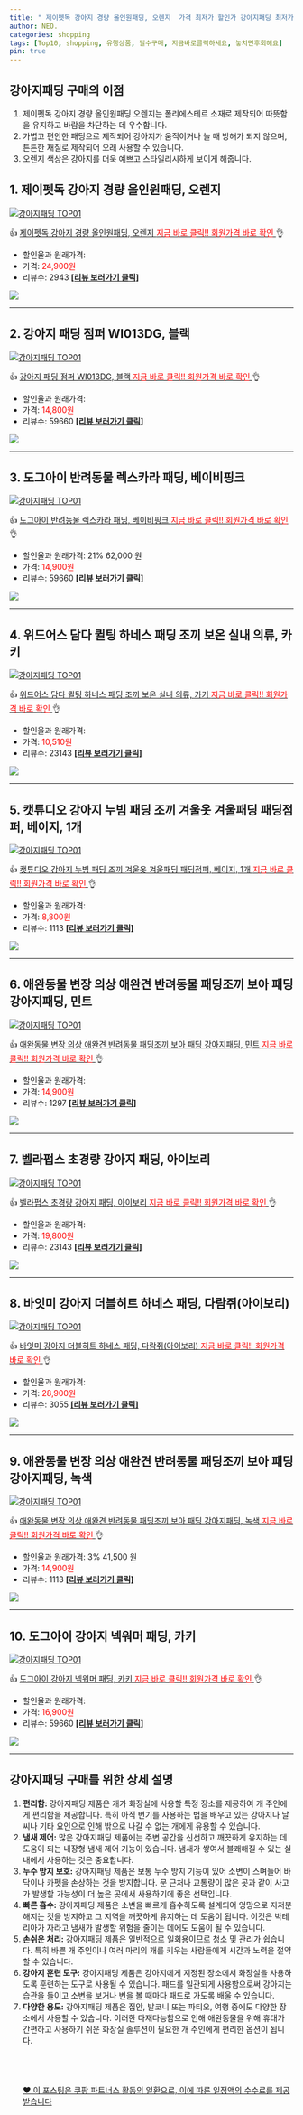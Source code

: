 ```yaml
---
title: " 제이펫독 강아지 경량 올인원패딩, 오렌지  가격 최저가 할인가 강아지패딩 최저가 추천 제품 비교"
author: NEO.
categories: shopping
tags: [Top10, shopping, 유행상품, 필수구매, 지금바로클릭하세요, 놓치면후회해요]
pin: true
---
```

## 강아지패딩 구매의 이점
1. 제이펫독 강아지 경량 올인원패딩 오렌지는 폴리에스테르 소재로 제작되어 따뜻함을 유지하고 바람을 차단하는 데 우수합니다.
2. 가볍고 편안한 패딩으로 제작되어 강아지가 움직이거나 놀 때 방해가 되지 않으며, 튼튼한 재질로 제작되어 오래 사용할 수 있습니다.
3. 오렌지 색상은 강아지를 더욱 예쁘고 스타일리시하게 보이게 해줍니다.

   

## 1.  제이펫독 강아지 경량 올인원패딩, 오렌지 

[![강아지패딩 TOP01](https://thumbnail10.coupangcdn.com/thumbnails/remote/490x490ex/image/vendor_inventory/ddb3/8719dd07ea745cf7f052da8948260a8871240008e9f5ca663282a8503f9a.jpg)](https://link.coupang.com/re/AFFSDP?lptag=AF3617701&subid=GithubCoopas&pageKey=7060994331&traceid=V0-153&itemId=17507621128&vendorItemId=88276475837)


👍 [ 제이펫독 강아지 경량 올인원패딩, 오렌지  <font color=red> 지금 바로 클릭!! 회원가격 바로 확인 </font> ](https://link.coupang.com/re/AFFSDP?lptag=AF3617701&subid=GithubCoopas&pageKey=7060994331&traceid=V0-153&itemId=17507621128&vendorItemId=88276475837) 👌 


- 할인율과 원래가격: 
- 가격: <span style='color:red'>24,900원</span>
- 리뷰수: 2943  [**[리뷰 보러가기 클릭]**](https://link.coupang.com/re/AFFSDP?lptag=AF3617701&subid=GithubCoopas&pageKey=7060994331&traceid=V0-153&itemId=17507621128&vendorItemId=88276475837)

[![](/discount_price.png)](https://link.coupang.com/re/AFFSDP?lptag=AF3617701&subid=GithubCoopas&pageKey=7060994331&traceid=V0-153&itemId=17507621128&vendorItemId=88276475837)

---


   

## 2.  강아지 패딩 점퍼 WI013DG, 블랙 

[![강아지패딩 TOP01](https://thumbnail7.coupangcdn.com/thumbnails/remote/490x490ex/image/rs_quotation_api/wdfwfltx/d512a1f694d045438e7863d94fc92497.jpg)](https://link.coupang.com/re/AFFSDP?lptag=AF3617701&subid=GithubCoopas&pageKey=1162937680&traceid=V0-153&itemId=2139765811&vendorItemId=74371341085)


👍 [ 강아지 패딩 점퍼 WI013DG, 블랙  <font color=red> 지금 바로 클릭!! 회원가격 바로 확인 </font> ](https://link.coupang.com/re/AFFSDP?lptag=AF3617701&subid=GithubCoopas&pageKey=1162937680&traceid=V0-153&itemId=2139765811&vendorItemId=74371341085) 👌 


- 할인율과 원래가격: 
- 가격: <span style='color:red'>14,800원</span>
- 리뷰수: 59660  [**[리뷰 보러가기 클릭]**](https://link.coupang.com/re/AFFSDP?lptag=AF3617701&subid=GithubCoopas&pageKey=1162937680&traceid=V0-153&itemId=2139765811&vendorItemId=74371341085)

[![](/discount_price.png)](https://link.coupang.com/re/AFFSDP?lptag=AF3617701&subid=GithubCoopas&pageKey=1162937680&traceid=V0-153&itemId=2139765811&vendorItemId=74371341085)

---


   

## 3.  도그아이 반려동물 렉스카라 패딩, 베이비핑크 

[![강아지패딩 TOP01](https://thumbnail10.coupangcdn.com/thumbnails/remote/490x490ex/image/retail/images/1939279153566637-bdfe827c-0b06-4e95-b4bc-88ff5c091ae2.jpg)](https://link.coupang.com/re/AFFSDP?lptag=AF3617701&subid=GithubCoopas&pageKey=6139359926&traceid=V0-153&itemId=11763840644&vendorItemId=79037643289)


👍 [ 도그아이 반려동물 렉스카라 패딩, 베이비핑크  <font color=red> 지금 바로 클릭!! 회원가격 바로 확인 </font> ](https://link.coupang.com/re/AFFSDP?lptag=AF3617701&subid=GithubCoopas&pageKey=6139359926&traceid=V0-153&itemId=11763840644&vendorItemId=79037643289) 👌 


- 할인율과 원래가격: 21%  62,000   원
- 가격: <span style='color:red'>14,900원</span>
- 리뷰수: 59660  [**[리뷰 보러가기 클릭]**](https://link.coupang.com/re/AFFSDP?lptag=AF3617701&subid=GithubCoopas&pageKey=6139359926&traceid=V0-153&itemId=11763840644&vendorItemId=79037643289)

[![](/discount_price.png)](https://link.coupang.com/re/AFFSDP?lptag=AF3617701&subid=GithubCoopas&pageKey=6139359926&traceid=V0-153&itemId=11763840644&vendorItemId=79037643289)

---


   

## 4.  위드어스 담다 퀼팅 하네스 패딩 조끼 보온 실내 의류, 카키 

[![강아지패딩 TOP01](https://thumbnail7.coupangcdn.com/thumbnails/remote/490x490ex/image/vendor_inventory/4217/03f67bb641ce1d303a02f8492ea140cd73cf1cf54c24a2b3d2a9e64c49b9.jpg)](https://link.coupang.com/re/AFFSDP?lptag=AF3617701&subid=GithubCoopas&pageKey=7797652984&traceid=V0-153&itemId=21110722258&vendorItemId=88172601816)


👍 [ 위드어스 담다 퀼팅 하네스 패딩 조끼 보온 실내 의류, 카키  <font color=red> 지금 바로 클릭!! 회원가격 바로 확인 </font> ](https://link.coupang.com/re/AFFSDP?lptag=AF3617701&subid=GithubCoopas&pageKey=7797652984&traceid=V0-153&itemId=21110722258&vendorItemId=88172601816) 👌 


- 할인율과 원래가격: 
- 가격: <span style='color:red'>10,510원</span>
- 리뷰수: 23143  [**[리뷰 보러가기 클릭]**](https://link.coupang.com/re/AFFSDP?lptag=AF3617701&subid=GithubCoopas&pageKey=7797652984&traceid=V0-153&itemId=21110722258&vendorItemId=88172601816)

[![](/discount_price.png)](https://link.coupang.com/re/AFFSDP?lptag=AF3617701&subid=GithubCoopas&pageKey=7797652984&traceid=V0-153&itemId=21110722258&vendorItemId=88172601816)

---


   

## 5.  캣튜디오 강아지 누빔 패딩 조끼 겨울옷 겨울패딩 패딩점퍼, 베이지, 1개 

[![강아지패딩 TOP01](https://thumbnail10.coupangcdn.com/thumbnails/remote/490x490ex/image/vendor_inventory/32e1/0e018bf31a3d16ac54413adddfae4ac7be9d5af9e40b8d17a7f67840767b.jpeg)](https://link.coupang.com/re/AFFSDP?lptag=AF3617701&subid=GithubCoopas&pageKey=7702987312&traceid=V0-153&itemId=20629281743&vendorItemId=87703286068)


👍 [ 캣튜디오 강아지 누빔 패딩 조끼 겨울옷 겨울패딩 패딩점퍼, 베이지, 1개  <font color=red> 지금 바로 클릭!! 회원가격 바로 확인 </font> ](https://link.coupang.com/re/AFFSDP?lptag=AF3617701&subid=GithubCoopas&pageKey=7702987312&traceid=V0-153&itemId=20629281743&vendorItemId=87703286068) 👌 


- 할인율과 원래가격: 
- 가격: <span style='color:red'>8,800원</span>
- 리뷰수: 1113  [**[리뷰 보러가기 클릭]**](https://link.coupang.com/re/AFFSDP?lptag=AF3617701&subid=GithubCoopas&pageKey=7702987312&traceid=V0-153&itemId=20629281743&vendorItemId=87703286068)

[![](/discount_price.png)](https://link.coupang.com/re/AFFSDP?lptag=AF3617701&subid=GithubCoopas&pageKey=7702987312&traceid=V0-153&itemId=20629281743&vendorItemId=87703286068)

---


   

## 6.  애완동물 변장 의상 애완견 반려동물 패딩조끼 보아 패딩 강아지패딩, 민트 

[![강아지패딩 TOP01](https://thumbnail9.coupangcdn.com/thumbnails/remote/490x490ex/image/vendor_inventory/da9a/085742d085bfb26ec780a8063d8cf50c98d7651a5e932bb0de8ace85a554.jpg)](https://link.coupang.com/re/AFFSDP?lptag=AF3617701&subid=GithubCoopas&pageKey=7685422637&traceid=V0-153&itemId=20537225553&vendorItemId=87623425218)


👍 [ 애완동물 변장 의상 애완견 반려동물 패딩조끼 보아 패딩 강아지패딩, 민트  <font color=red> 지금 바로 클릭!! 회원가격 바로 확인 </font> ](https://link.coupang.com/re/AFFSDP?lptag=AF3617701&subid=GithubCoopas&pageKey=7685422637&traceid=V0-153&itemId=20537225553&vendorItemId=87623425218) 👌 


- 할인율과 원래가격: 
- 가격: <span style='color:red'>14,900원</span>
- 리뷰수: 1297  [**[리뷰 보러가기 클릭]**](https://link.coupang.com/re/AFFSDP?lptag=AF3617701&subid=GithubCoopas&pageKey=7685422637&traceid=V0-153&itemId=20537225553&vendorItemId=87623425218)

[![](/discount_price.png)](https://link.coupang.com/re/AFFSDP?lptag=AF3617701&subid=GithubCoopas&pageKey=7685422637&traceid=V0-153&itemId=20537225553&vendorItemId=87623425218)

---


   

## 7.  벨라펍스 초경량 강아지 패딩, 아이보리 

[![강아지패딩 TOP01](https://thumbnail7.coupangcdn.com/thumbnails/remote/490x490ex/image/retail/images/3831045544652628-9c496422-c725-4bc1-8091-24ae04ddc14b.jpg)](https://link.coupang.com/re/AFFSDP?lptag=AF3617701&subid=GithubCoopas&pageKey=322550981&traceid=V0-153&itemId=1033206776&vendorItemId=5483172777)


👍 [ 벨라펍스 초경량 강아지 패딩, 아이보리  <font color=red> 지금 바로 클릭!! 회원가격 바로 확인 </font> ](https://link.coupang.com/re/AFFSDP?lptag=AF3617701&subid=GithubCoopas&pageKey=322550981&traceid=V0-153&itemId=1033206776&vendorItemId=5483172777) 👌 


- 할인율과 원래가격: 
- 가격: <span style='color:red'>19,800원</span>
- 리뷰수: 23143  [**[리뷰 보러가기 클릭]**](https://link.coupang.com/re/AFFSDP?lptag=AF3617701&subid=GithubCoopas&pageKey=322550981&traceid=V0-153&itemId=1033206776&vendorItemId=5483172777)

[![](/discount_price.png)](https://link.coupang.com/re/AFFSDP?lptag=AF3617701&subid=GithubCoopas&pageKey=322550981&traceid=V0-153&itemId=1033206776&vendorItemId=5483172777)

---


   

## 8.  바잇미 강아지 더블히트 하네스 패딩, 다람쥐(아이보리) 

[![강아지패딩 TOP01](https://thumbnail8.coupangcdn.com/thumbnails/remote/490x490ex/image/retail/images/2023/11/22/9/9/d137fa32-6e2f-4a4f-b259-106a2693528d.jpg)](https://link.coupang.com/re/AFFSDP?lptag=AF3617701&subid=GithubCoopas&pageKey=7715312763&traceid=V0-153&itemId=20692100345&vendorItemId=87851869791)


👍 [ 바잇미 강아지 더블히트 하네스 패딩, 다람쥐(아이보리)  <font color=red> 지금 바로 클릭!! 회원가격 바로 확인 </font> ](https://link.coupang.com/re/AFFSDP?lptag=AF3617701&subid=GithubCoopas&pageKey=7715312763&traceid=V0-153&itemId=20692100345&vendorItemId=87851869791) 👌 


- 할인율과 원래가격: 
- 가격: <span style='color:red'>28,900원</span>
- 리뷰수: 3055  [**[리뷰 보러가기 클릭]**](https://link.coupang.com/re/AFFSDP?lptag=AF3617701&subid=GithubCoopas&pageKey=7715312763&traceid=V0-153&itemId=20692100345&vendorItemId=87851869791)

[![](/discount_price.png)](https://link.coupang.com/re/AFFSDP?lptag=AF3617701&subid=GithubCoopas&pageKey=7715312763&traceid=V0-153&itemId=20692100345&vendorItemId=87851869791)

---


   

## 9.  애완동물 변장 의상 애완견 반려동물 패딩조끼 보아 패딩 강아지패딩, 녹색 

[![강아지패딩 TOP01](https://thumbnail8.coupangcdn.com/thumbnails/remote/490x490ex/image/vendor_inventory/5827/1a65a47d38369dbfdfb9d1e7d15e7ad06f52aff185cfbff764241432fee7.jpg)](https://link.coupang.com/re/AFFSDP?lptag=AF3617701&subid=GithubCoopas&pageKey=7685422637&traceid=V0-153&itemId=20537225524&vendorItemId=87623425096)


👍 [ 애완동물 변장 의상 애완견 반려동물 패딩조끼 보아 패딩 강아지패딩, 녹색  <font color=red> 지금 바로 클릭!! 회원가격 바로 확인 </font> ](https://link.coupang.com/re/AFFSDP?lptag=AF3617701&subid=GithubCoopas&pageKey=7685422637&traceid=V0-153&itemId=20537225524&vendorItemId=87623425096) 👌 


- 할인율과 원래가격: 3%  41,500   원
- 가격: <span style='color:red'>14,900원</span>
- 리뷰수: 1113  [**[리뷰 보러가기 클릭]**](https://link.coupang.com/re/AFFSDP?lptag=AF3617701&subid=GithubCoopas&pageKey=7685422637&traceid=V0-153&itemId=20537225524&vendorItemId=87623425096)

[![](/discount_price.png)](https://link.coupang.com/re/AFFSDP?lptag=AF3617701&subid=GithubCoopas&pageKey=7685422637&traceid=V0-153&itemId=20537225524&vendorItemId=87623425096)

---


   

## 10.  도그아이 강아지 넥워머 패딩, 카키 

[![강아지패딩 TOP01](https://thumbnail7.coupangcdn.com/thumbnails/remote/490x490ex/image/rs_quotation_api/f88gdcag/0498c58e54404deca398e981b8a57d1c.jpg)](https://link.coupang.com/re/AFFSDP?lptag=AF3617701&subid=GithubCoopas&pageKey=7579501715&traceid=V0-153&itemId=20005179765&vendorItemId=87102214426)


👍 [ 도그아이 강아지 넥워머 패딩, 카키  <font color=red> 지금 바로 클릭!! 회원가격 바로 확인 </font> ](https://link.coupang.com/re/AFFSDP?lptag=AF3617701&subid=GithubCoopas&pageKey=7579501715&traceid=V0-153&itemId=20005179765&vendorItemId=87102214426) 👌 


- 할인율과 원래가격: 
- 가격: <span style='color:red'>16,900원</span>
- 리뷰수: 59660  [**[리뷰 보러가기 클릭]**](https://link.coupang.com/re/AFFSDP?lptag=AF3617701&subid=GithubCoopas&pageKey=7579501715&traceid=V0-153&itemId=20005179765&vendorItemId=87102214426)

[![](/discount_price.png)](https://link.coupang.com/re/AFFSDP?lptag=AF3617701&subid=GithubCoopas&pageKey=7579501715&traceid=V0-153&itemId=20005179765&vendorItemId=87102214426)

---
## 강아지패딩 구매를 위한 상세 설명
1. **편리함:** 강아지패딩 제품은 개가 화장실에 사용할 특정 장소를 제공하여 개 주인에게 편리함을 제공합니다. 특히 아직 변기를 사용하는 법을 배우고 있는 강아지나 날씨나 기타 요인으로 인해 밖으로 나갈 수 없는 개에게 유용할 수 있습니다.
2. **냄새 제어:** 많은 강아지패딩 제품에는 주변 공간을 신선하고 깨끗하게 유지하는 데 도움이 되는 내장형 냄새 제어 기능이 있습니다. 냄새가 쌓여서 불쾌해질 수 있는 실내에서 사용하는 것은 중요합니다.
3. **누수 방지 보호:** 강아지패딩 제품은 보통 누수 방지 기능이 있어 소변이 스며들어 바닥이나 카펫을 손상하는 것을 방지합니다. 문 근처나 교통량이 많은 곳과 같이 사고가 발생할 가능성이 더 높은 곳에서 사용하기에 좋은 선택입니다.
4. **빠른 흡수:** 강아지패딩 제품은 소변을 빠르게 흡수하도록 설계되어 엉망으로 지저분해지는 것을 방지하고 그 지역을 깨끗하게 유지하는 데 도움이 됩니다. 이것은 박테리아가 자라고 냄새가 발생할 위험을 줄이는 데에도 도움이 될 수 있습니다.
5. **손쉬운 처리:** 강아지패딩 제품은 일반적으로 일회용이므로 청소 및 관리가 쉽습니다. 특히 바쁜 개 주인이나 여러 마리의 개를 키우는 사람들에게 시간과 노력을 절약할 수 있습니다.
6. **강아지 훈련 도구:** 강아지패딩 제품은 강아지에게 지정된 장소에서 화장실을 사용하도록 훈련하는 도구로 사용될 수 있습니다. 패드를 일관되게 사용함으로써 강아지는 습관을 들이고 소변을 보거나 변을 볼 때마다 패드로 가도록 배울 수 있습니다.
7. **다양한 용도:** 강아지패딩 제품은 집안, 발코니 또는 파티오, 여행 중에도 다양한 장소에서 사용할 수 있습니다. 이러한 다재다능함으로 인해 애완동물을 위해 휴대가 간편하고 사용하기 쉬운 화장실 솔루션이 필요한 개 주인에게 편리한 옵션이 됩니다.<br><br><br><br><br> [ ❤  이 포스팅은 쿠팡 파트너스 활동의 일환으로, 이에 따른 일정액의 수수료를 제공받습니다](https://link.coupang.com/a/bcEFyh)